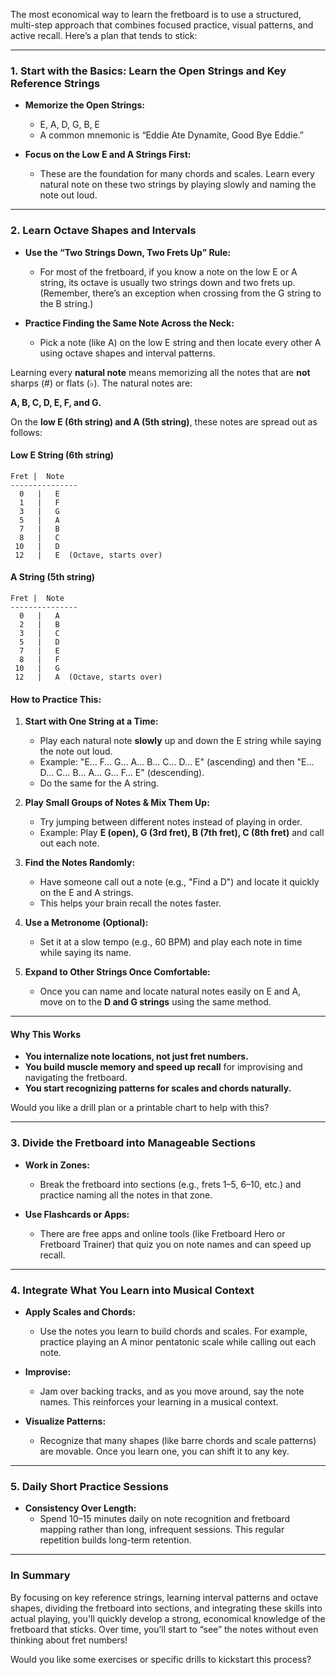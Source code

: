 The most economical way to learn the fretboard is to use a structured, multi-step approach that combines focused practice, visual patterns, and active recall. Here’s a plan that tends to stick:

---

### 1. **Start with the Basics: Learn the Open Strings and Key Reference Strings**

- **Memorize the Open Strings:**  
  - E, A, D, G, B, E  
  - A common mnemonic is “Eddie Ate Dynamite, Good Bye Eddie.”

- **Focus on the Low E and A Strings First:**  
  - These are the foundation for many chords and scales. Learn every natural note on these two strings by playing slowly and naming the note out loud.

---

### 2. **Learn Octave Shapes and Intervals**

- **Use the “Two Strings Down, Two Frets Up” Rule:**  
  - For most of the fretboard, if you know a note on the low E or A string, its octave is usually two strings down and two frets up. (Remember, there’s an exception when crossing from the G string to the B string.)

- **Practice Finding the Same Note Across the Neck:**  
  - Pick a note (like A) on the low E string and then locate every other A using octave shapes and interval patterns.


Learning every **natural note** means memorizing all the notes that are **not** sharps (#) or flats (♭). The natural notes are:  

**A, B, C, D, E, F, and G.**  

On the **low E (6th string) and A (5th string)**, these notes are spread out as follows:  

#### **Low E String (6th string)**
```
Fret |  Note
---------------
  0   |   E  
  1   |   F  
  3   |   G  
  5   |   A  
  7   |   B  
  8   |   C  
 10   |   D  
 12   |   E  (Octave, starts over)
```

#### **A String (5th string)**
```
Fret |  Note
---------------
  0   |   A  
  2   |   B  
  3   |   C  
  5   |   D  
  7   |   E  
  8   |   F  
 10   |   G  
 12   |   A  (Octave, starts over)
```

#### **How to Practice This:**
1. **Start with One String at a Time:**  
   - Play each natural note **slowly** up and down the E string while saying the note out loud.  
   - Example: "E… F… G… A… B… C… D… E" (ascending) and then "E… D… C… B… A… G… F… E" (descending).  
   - Do the same for the A string.

2. **Play Small Groups of Notes & Mix Them Up:**  
   - Try jumping between different notes instead of playing in order.  
   - Example: Play **E (open), G (3rd fret), B (7th fret), C (8th fret)** and call out each note.  

3. **Find the Notes Randomly:**  
   - Have someone call out a note (e.g., "Find a D") and locate it quickly on the E and A strings.  
   - This helps your brain recall the notes faster.

4. **Use a Metronome (Optional):**  
   - Set it at a slow tempo (e.g., 60 BPM) and play each note in time while saying its name.

5. **Expand to Other Strings Once Comfortable:**  
   - Once you can name and locate natural notes easily on E and A, move on to the **D and G strings** using the same method.

---

#### **Why This Works**
- **You internalize note locations, not just fret numbers.**  
- **You build muscle memory and speed up recall** for improvising and navigating the fretboard.  
- **You start recognizing patterns for scales and chords naturally.**  

Would you like a drill plan or a printable chart to help with this?

---

### 3. **Divide the Fretboard into Manageable Sections**

- **Work in Zones:**  
  - Break the fretboard into sections (e.g., frets 1–5, 6–10, etc.) and practice naming all the notes in that zone.
  
- **Use Flashcards or Apps:**  
  - There are free apps and online tools (like Fretboard Hero or Fretboard Trainer) that quiz you on note names and can speed up recall.

---

### 4. **Integrate What You Learn into Musical Context**

- **Apply Scales and Chords:**  
  - Use the notes you learn to build chords and scales. For example, practice playing an A minor pentatonic scale while calling out each note.  
- **Improvise:**  
  - Jam over backing tracks, and as you move around, say the note names. This reinforces your learning in a musical context.

- **Visualize Patterns:**  
  - Recognize that many shapes (like barre chords and scale patterns) are movable. Once you learn one, you can shift it to any key.

---

### 5. **Daily Short Practice Sessions**

- **Consistency Over Length:**  
  - Spend 10–15 minutes daily on note recognition and fretboard mapping rather than long, infrequent sessions. This regular repetition builds long-term retention.

---

### In Summary

By focusing on key reference strings, learning interval patterns and octave shapes, dividing the fretboard into sections, and integrating these skills into actual playing, you'll quickly develop a strong, economical knowledge of the fretboard that sticks. Over time, you’ll start to “see” the notes without even thinking about fret numbers!

Would you like some exercises or specific drills to kickstart this process?
